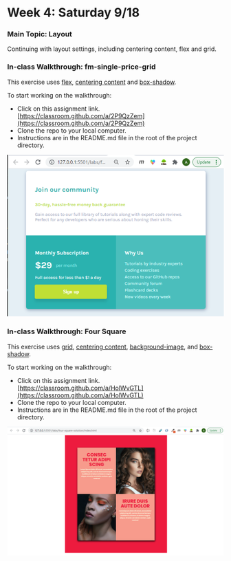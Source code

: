 # Week 4: Saturday 9/18

### Main Topic: Layout

Continuing with layout settings, including centering content, flex and grid.

### In-class Walkthrough: fm-single-price-grid

This exercise uses [flex](../html-css-intro/layout/flexbox.md), [centering content](../html-css-intro/layout/centering-elements.md) and [box-shadow](../miscellaneous-topics/box-shadow.md).

To start working on the walkthrough:

* Click on this assignment link. [https://classroom.github.com/a/2P9QzZem](https://classroom.github.com/a/2P9QzZem)
* Clone the repo to your local computer.
* Instructions are in the README.md file in the root of the project directory.

![](../.gitbook/assets/image%20%2834%29.png)

### In-class Walkthrough: Four Square

This exercise uses [grid](https://app.gitbook.com/@chnn-anne/s/html-css-fall-2021/~/drafts/-MjBvQ8xyNb7fAEDiaeJ/html-css-intro/layout/grid), [centering content](https://app.gitbook.com/@chnn-anne/s/html-css-fall-2021/~/drafts/-MjBvQ8xyNb7fAEDiaeJ/miscellaneous-topics/centering-elements), [background-image](https://app.gitbook.com/@chnn-anne/s/html-css-fall-2021/~/drafts/-MjBvQ8xyNb7fAEDiaeJ/miscellaneous-topics/background-image), and [box-shadow](https://app.gitbook.com/@chnn-anne/s/html-css-fall-2021/~/drafts/-MjBvQ8xyNb7fAEDiaeJ/miscellaneous-topics/box-shadow).

To start working on the walkthrough:

* Click on this assignment link. [https://classroom.github.com/a/HolWvGTL](https://classroom.github.com/a/HolWvGTL)
* Clone the repo to your local computer.
* Instructions are in the README.md file in the root of the project directory.

![](../.gitbook/assets/image%20%2857%29.png)

